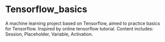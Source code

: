 # Tensorflow_basics
A machine learning project based on Tensorflow, aimed to practice basics for Tensorflow.
Inspired by online tensorflow tutorial.
Content includes:
Session, Placeholder, Variable, Activation.